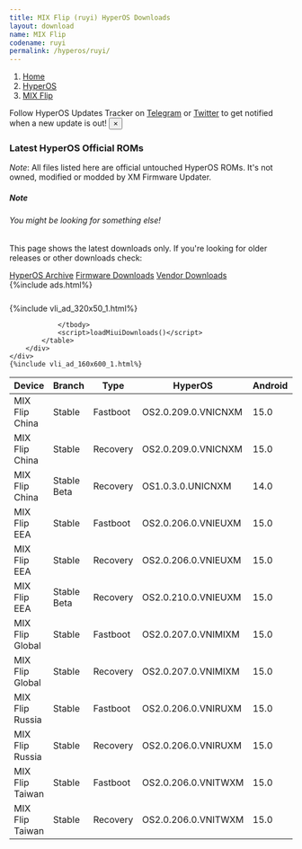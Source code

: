 ```yaml
---
title: MIX Flip (ruyi) HyperOS Downloads
layout: download
name: MIX Flip
codename: ruyi
permalink: /hyperos/ruyi/
---
```

<nav aria-label="breadcrumb">
    <ol class="breadcrumb">
        <li class="breadcrumb-item"><a href="/">Home</a></li>
        <li class="breadcrumb-item"><a href="/hyperos/">HyperOS</a></li>
        <li class="breadcrumb-item active" aria-current="page"><a href="/hyperos/ruyi/">MIX Flip</a></li>
    </ol>
</nav>
<div class="alert alert-primary alert-dismissible fade show" role="alert">
    Follow HyperOS Updates Tracker on <a href="https://t.me/MIUIUpdatesTracker" class="alert-link">Telegram</a>
     or <a href="https://twitter.com/MiFwUpdater" class="alert-link">Twitter</a> to get notified when a new update is out!
    <button type="button" class="close" data-dismiss="alert" aria-label="Close">
        <span aria-hidden="true">&times;</span>
    </button>
</div>

### Latest HyperOS Official ROMs
*Note*: All files listed here are official untouched HyperOS ROMs. It's not owned, modified or modded by XM Firmware Updater.
<div class="card">
  <div class="card-body">
    <h5 class="card-title">Note</h5>
    <h6 class="card-subtitle mb-2 text-muted">You might be looking for something else!</h6>
    <p class="card-text">This page shows the latest downloads only.
     If you're looking for older releases or other downloads check:</p>
    <a href="/archive/hyperos/ruyi/" class="card-link">HyperOS Archive</a>
    <a href="/firmware/ruyi/" class="card-link">Firmware Downloads</a>
    <a href="/vendor/ruyi/" class="card-link">Vendor Downloads</a>
  </div>
</div>
{%include ads.html%}
<div class="row justify-content-center">
    <div class="col-10">
        <div class="table-responsive-md" style="margin-top: 25px;">
            {%include vli_ad_320x50_1.html%}
            <table id="miui" class="display dt-responsive nowrap compact table table-striped table-hover table-sm">
                <thead class="thead-dark">
                    <tr>
                        <th data-ref="device">Device</th>
                        <th data-ref="branch">Branch</th>
                        <th data-ref="type">Type</th>
                        <th data-ref="miui">HyperOS</th>
                        <th data-ref="android">Android</th>
                        <th data-ref="size">Size</th>
                        <th data-ref="size">Date</th>
                        <th data-ref="link">Link</th>
                    </tr>
                </thead>
                <tbody>
                <tr><td>MIX Flip China</td><td>Stable</td><td>Fastboot</td><td>OS2.0.209.0.VNICNXM</td><td>15.0</td><td>9.5 GB</td><td>2025-09-04</td><td><a href="/hyperos/ruyi/stable/OS2.0.209.0.VNICNXM/">Download</a></td></tr>
<tr><td>MIX Flip China</td><td>Stable</td><td>Recovery</td><td>OS2.0.209.0.VNICNXM</td><td>15.0</td><td>7.5 GB</td><td>2025-09-19</td><td><a href="/hyperos/ruyi/stable/OS2.0.209.0.VNICNXM/">Download</a></td></tr>
<tr><td>MIX Flip China</td><td>Stable Beta</td><td>Recovery</td><td>OS1.0.3.0.UNICNXM</td><td>14.0</td><td>6.9 GB</td><td>2024-07-21</td><td><a href="/hyperos/ruyi/stable beta/OS1.0.3.0.UNICNXM/">Download</a></td></tr>
<tr><td>MIX Flip EEA</td><td>Stable</td><td>Fastboot</td><td>OS2.0.206.0.VNIEUXM</td><td>15.0</td><td>8.2 GB</td><td>2025-08-19</td><td><a href="/hyperos/ruyi/stable/OS2.0.206.0.VNIEUXM/">Download</a></td></tr>
<tr><td>MIX Flip EEA</td><td>Stable</td><td>Recovery</td><td>OS2.0.206.0.VNIEUXM</td><td>15.0</td><td>6.9 GB</td><td>2025-08-28</td><td><a href="/hyperos/ruyi/stable/OS2.0.206.0.VNIEUXM/">Download</a></td></tr>
<tr><td>MIX Flip EEA</td><td>Stable Beta</td><td>Recovery</td><td>OS2.0.210.0.VNIEUXM</td><td>15.0</td><td>6.9 GB</td><td>2025-09-26</td><td><a href="/hyperos/ruyi/stable beta/OS2.0.210.0.VNIEUXM/">Download</a></td></tr>
<tr><td>MIX Flip Global</td><td>Stable</td><td>Fastboot</td><td>OS2.0.207.0.VNIMIXM</td><td>15.0</td><td>8.2 GB</td><td>2025-09-18</td><td><a href="/hyperos/ruyi/stable/OS2.0.207.0.VNIMIXM/">Download</a></td></tr>
<tr><td>MIX Flip Global</td><td>Stable</td><td>Recovery</td><td>OS2.0.207.0.VNIMIXM</td><td>15.0</td><td>6.9 GB</td><td>2025-09-26</td><td><a href="/hyperos/ruyi/stable/OS2.0.207.0.VNIMIXM/">Download</a></td></tr>
<tr><td>MIX Flip Russia</td><td>Stable</td><td>Fastboot</td><td>OS2.0.206.0.VNIRUXM</td><td>15.0</td><td>9.1 GB</td><td>2025-09-18</td><td><a href="/hyperos/ruyi/stable/OS2.0.206.0.VNIRUXM/">Download</a></td></tr>
<tr><td>MIX Flip Russia</td><td>Stable</td><td>Recovery</td><td>OS2.0.206.0.VNIRUXM</td><td>15.0</td><td>6.9 GB</td><td>2025-09-26</td><td><a href="/hyperos/ruyi/stable/OS2.0.206.0.VNIRUXM/">Download</a></td></tr>
<tr><td>MIX Flip Taiwan</td><td>Stable</td><td>Fastboot</td><td>OS2.0.206.0.VNITWXM</td><td>15.0</td><td>7.7 GB</td><td>2025-09-18</td><td><a href="/hyperos/ruyi/stable/OS2.0.206.0.VNITWXM/">Download</a></td></tr>
<tr><td>MIX Flip Taiwan</td><td>Stable</td><td>Recovery</td><td>OS2.0.206.0.VNITWXM</td><td>15.0</td><td>6.8 GB</td><td>2025-09-26</td><td><a href="/hyperos/ruyi/stable/OS2.0.206.0.VNITWXM/">Download</a></td></tr>

                </tbody>
                <script>loadMiuiDownloads()</script>
            </table>
        </div>
    </div>
    {%include vli_ad_160x600_1.html%}
</div>
